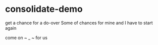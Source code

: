 # consolidate-demo
get a chance for a do-over
Some of chances for mine and I have to start again


come on ~ _ ~  for us 
